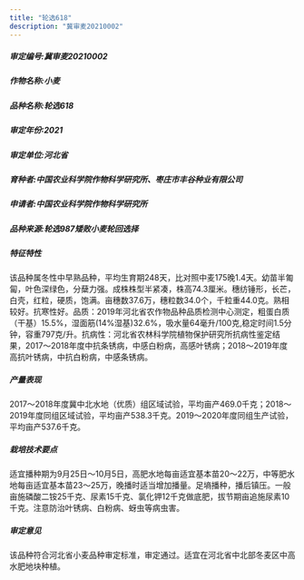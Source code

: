 ```yaml
---
title: "轮选618"
description: "冀审麦20210002"
---
```

##### 审定编号:冀审麦20210002

##### 作物名称:小麦

##### 品种名称:轮选618

##### 审定年份:2021

##### 审定单位:河北省

##### 育种者:中国农业科学院作物科学研究所、枣庄市丰谷种业有限公司

##### 申请者:中国农业科学院作物科学研究所

##### 品种来源:轮选987矮败小麦轮回选择

##### 特征特性
该品种属冬性中早熟品种，平均生育期248天，比对照中麦175晚1.4天。幼苗半匍匐，叶色深绿色，分蘖力强。成株株型半紧凑，株高74.3厘米。穗纺锤形，长芒，白壳，红粒，硬质，饱满。亩穗数37.6万，穗粒数34.0个，千粒重44.0克。熟相较好。抗寒性好。品质：2019年河北省农作物品种品质检测中心测定，粗蛋白质（干基）15.5%，湿面筋(14%湿基)32.6%，吸水量64毫升/100克,稳定时间1.5分钟，容重797克/升。抗病性：河北省农林科学院植物保护研究所抗病性鉴定结果，2017～2018年度中抗条锈病，中感白粉病，高感叶锈病；2018～2019年度高抗叶锈病，中抗白粉病，中感条锈病。

##### 产量表现
2017～2018年度冀中北水地（优质）组区域试验，平均亩产469.0千克；2018～2019年度同组区域试验，平均亩产538.3千克。2019～2020年度同组生产试验，平均亩产537.6千克。

##### 栽培技术要点
适宜播种期为9月25日～10月5日，高肥水地每亩适宜基本苗20～22万，中等肥水地每亩适宜基本苗23～25万，晚播时适当增加播量。足墒播种，播后镇压。一般亩施磷酸二铵25千克、尿素15千克、氯化钾12千克做底肥，拔节期亩追施尿素10千克。注意防治叶锈病、白粉病、蚜虫等病虫害。

##### 审定意见
该品种符合河北省小麦品种审定标准，审定通过。适宜在河北省中北部冬麦区中高水肥地块种植。
